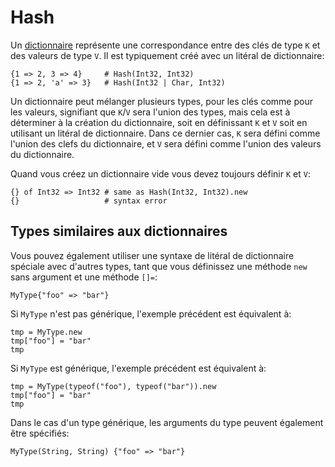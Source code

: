 # Hash

Un [dictionnaire](http://crystal-lang.org/api/Hash.html) représente une correspondance entre des clés de type `K`
et des valeurs de type `V`. Il est typiquement créé avec un litéral de dictionnaire:

```crystal
{1 => 2, 3 => 4}     # Hash(Int32, Int32)
{1 => 2, 'a' => 3}   # Hash(Int32 | Char, Int32)
```

Un dictionnaire peut mélanger plusieurs types, pour les clés comme pour les valeurs, signifiant que `K`/`V` sera
l'union des types, mais cela est à déterminer à la création du dictionnaire, soit en définissant `K` et `V` soit
en utilisant un litéral de dictionnaire. Dans ce dernier cas, `K` sera défini comme l'union des clefs du dictionnaire,
et `V` sera défini comme l'union des valeurs du dictionnaire.

Quand vous créez un dictionnaire vide vous devez toujours définir `K` et `V`:

```crystal
{} of Int32 => Int32 # same as Hash(Int32, Int32).new
{}                   # syntax error
```

## Types similaires aux dictionnaires

Vous pouvez également utiliser une syntaxe de litéral de dictionnaire spéciale avec d'autres types,
tant que vous définissez une méthode `new` sans argument et une méthode `[]=`:

```crystal
MyType{"foo" => "bar"}
```

Si `MyType` n'est pas générique, l'exemple précédent est équivalent à:

```crystal
tmp = MyType.new
tmp["foo"] = "bar"
tmp
```

Si `MyType` est générique, l'exemple précédent est équivalent à:

```crystal
tmp = MyType(typeof("foo"), typeof("bar")).new
tmp["foo"] = "bar"
tmp
```

Dans le cas d'un type générique, les arguments du type peuvent également être spécifiés:

```crystal
MyType(String, String) {"foo" => "bar"}
```
